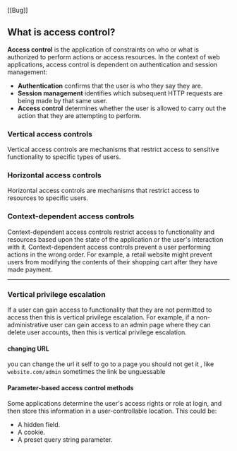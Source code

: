 [[Bug]]

## What is access control?

**Access control** is the application of constraints on who or what is authorized to perform actions or access resources. In the context of web applications, access control is dependent on authentication and session management:

- **Authentication** confirms that the user is who they say they are.
- **Session management** identifies which subsequent HTTP requests are being made by that same user.
- **Access control** determines whether the user is allowed to carry out the action that they are attempting to perform.

### Vertical access controls

Vertical access controls are mechanisms that restrict access to sensitive functionality to specific types of users.
### Horizontal access controls

Horizontal access controls are mechanisms that restrict access to resources to specific users.

### Context-dependent access controls

Context-dependent access controls restrict access to functionality and resources based upon the state of the application or the user's interaction with it.
Context-dependent access controls prevent a user performing actions in the wrong order. For example, a retail website might prevent users from modifying the contents of their shopping cart after they have made payment.

----

### Vertical privilege escalation

If a user can gain access to functionality that they are not permitted to access then this is vertical privilege escalation. For example, if a non-administrative user can gain access to an admin page where they can delete user accounts, then this is vertical privilege escalation.

#### changing URL

you can change the url it self to go to  a page you should not get it , like `website.com/admin`
sometimes the link be unguessable  

#### Parameter-based access control methods

Some applications determine the user's access rights or role at login, and then store this information in a user-controllable location. This could be:

- A hidden field.
- A cookie.
- A preset query string parameter.

